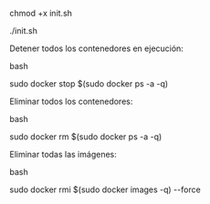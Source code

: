 chmod +x init.sh

./init.sh


Detener todos los contenedores en ejecución:

bash

sudo docker stop $(sudo docker ps -a -q)

Eliminar todos los contenedores:

bash

sudo docker rm $(sudo docker ps -a -q)

Eliminar todas las imágenes:

bash

sudo docker rmi $(sudo docker images -q) --force
